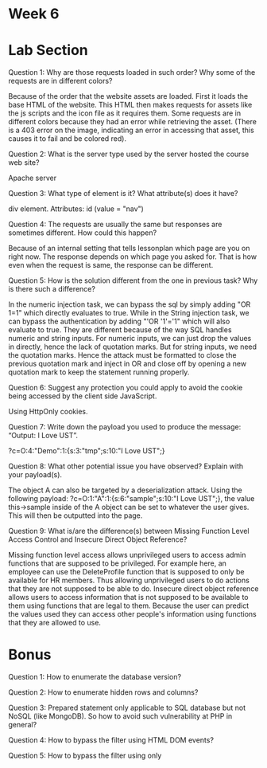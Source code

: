 # Week 6

# Lab Section
Question 1: Why are those requests loaded in such order? Why some of the requests
are in different colors?

Because of the order that the website assets are loaded. First it loads the base HTML of the website. This HTML then makes requests for assets like the js scripts and the icon file as it requires them. Some requests are in different colors because they had an error while retrieving the asset. (There is a 403 error on the image, indicating an error in accessing that asset, this causes it to fail and be colored red).


Question 2: What is the server type used by the server hosted the course web site?

Apache server

Question 3: What type of element is it? What attribute(s) does it have?

div element. Attributes: id (value = "nav")

Question 4: The requests are usually the same but responses are sometimes different.
How could this happen?

Because of an internal setting that tells lessonplan which page are you on right now. The response depends on which page you asked for. That is how even when the request is same, the response can be different.

Question 5: How is the solution different from the one in previous task? Why is there
such a difference?

In the numeric injection task, we can bypass the sql by simply adding "OR 1=1" which directly evaluates to true. While in the String injection task, we can bypass the authentication by adding "'OR '1'='1" which will also evaluate to true. They are different because of the way SQL handles numeric and string inputs. For numeric inputs, we can just drop the values in directly, hence the lack of quotation marks. But for string inputs, we need the quotation marks. Hence the attack must be formatted to close the previous quotation mark and inject in OR and close off by opening a new quotation mark to keep the statement running properly.

Question 6: Suggest any protection you could apply to avoid the cookie being accessed
by the client side JavaScript.

Using HttpOnly cookies.

Question 7: Write down the payload you used to produce the message: “Output: I Love
UST”.

?c=O:4:"Demo":1:{s:3:"tmp";s:10:"I Love UST";}

Question 8: What other potential issue you have observed? Explain with your
payload(s).

The object A can also be targeted by a deserialization attack. Using the following payload: ?c=O:1:"A":1:{s:6:"sample";s:10:"I Love UST";}, the value this->sample inside of the A object can be set to whatever the user gives. This will then be outputted into the page.

Question 9: What is/are the difference(s) between Missing Function Level Access
Control and Insecure Direct Object Reference?

Missing function level access allows unprivileged users to access admin functions that are supposed to be privileged. For example here, an employee can use the DeleteProfile function that is supposed to only be available for HR members. Thus allowing unprivileged users to do actions that they are not supposed to be able to do. Insecure direct object reference allows users to access information that is not supposed to be available to them using functions that are legal to them. Because the user can predict the values used they can access other people's information using functions that they are allowed to use.

# Bonus
Question 1: How to enumerate the database version?

Question 2: How to enumerate hidden rows and columns?

Question 3: Prepared statement only applicable to SQL database but not NoSQL (like MongoDB). So how to avoid such vulnerability at PHP in general?

Question 4: How to bypass the filter using HTML DOM events?

Question 5: How to bypass the filter using only <script> elements?
